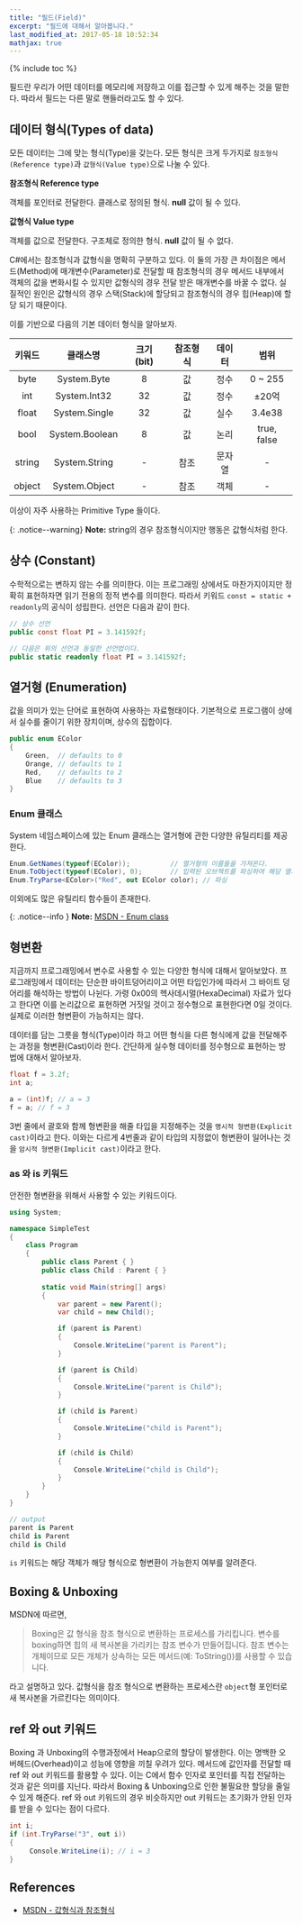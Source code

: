 ```yaml
---
title: "필드(Field)"
excerpt: "필드에 대해서 알아봅니다."
last_modified_at: 2017-05-18 10:52:34
mathjax: true
---
```


{% include toc %}

필드란 우리가 어떤 데이터를 메모리에 저장하고 이를 접근할 수 있게 해주는 것을 말한다. 따라서 필드는 다른 말로 핸들러라고도 할 수 있다.

## 데이터 형식(Types of data)

모든 데이터는 그에 맞는 형식(Type)을 갖는다. 모든 형식은 크게 두가지로 `참조형식(Reference type)`과 `값형식(Value type)`으로 나눌 수 있다.

**참조형식 Reference type**

객체를 포인터로 전달한다.
클래스로 정의된 형식. **null** 값이 될 수 있다.

**값형식 Value type**

객체를 값으로 전달한다.
구조체로 정의한 형식. **null** 값이 될 수 없다.

C#에서는 참조형식과 값형식을 명확히 구분하고 있다. 이 둘의 가장 큰 차이점은 메서드(Method)에 매개변수(Parameter)로 전달할 때 참조형식의 경우 메서드 내부에서 객체의 값을 변화시킬 수 있지만 값형식의 경우 전달 받은 매개변수를 바꿀 수 없다. 실질적인 원인은 값형식의 경우 스택(Stack)에 할당되고 참조형식의 경우 힙(Heap)에 할당 되기 때문이다.

이를 기반으로 다음의 기본 데이터 형식을 알아보자.

|키워드|클래스명|크기(bit)|참조형식|데이터|범위|
|:---:|:---:|:---:|:---:|:---:|:---:|
|byte|System.Byte|8|값|정수|0 ~ 255|
|int|System.Int32|32|값|정수|$\pm$20억|
|float|System.Single|32|값|실수|3.4e38|
|bool|System.Boolean|8|값|논리|true, false|
|string|System.String|-|참조|문자열|-|
|object|System.Object|-|참조|객체|-|

이상이 자주 사용하는 Primitive Type 들이다.

{: .notice--warning}
**Note:** string의 경우 참조형식이지만 행동은 값형식처럼 한다.

## 상수 (Constant)

수학적으로는 변하지 않는 수를 의미한다. 이는 프로그래밍 상에서도 마찬가지이지만 정확히 표현하자면 읽기 전용의 정적 변수를 의미한다. 따라서 키워드 `const = static + readonly`의 공식이 성립한다. 선언은 다음과 같이 한다.

```cs
// 상수 선언
public const float PI = 3.141592f;

// 다음은 위의 선언과 동일한 선언법이다.
public static readonly float PI = 3.141592f;
```

## 열거형 (Enumeration)

값을 의미가 있는 단어로 표현하여 사용하는 자료형태이다. 기본적으로 프로그램이 상에서 실수를 줄이기 위한 장치이며, 상수의 집합이다.

```cs
public enum EColor
{
	Green,	// defaults to 0
	Orange,	// defaults to 1
	Red,	// defaults to 2
	Blue 	// defaults to 3
}
```

### Enum 클래스

System 네임스페이스에 있는 Enum 클래스는 열거형에 관한 다양한 유틸리티를 제공한다.

```cs
Enum.GetNames(typeof(EColor));			// 열거형의 이름들을 가져온다.
Enum.ToObject(typeof(EColor), 0);		// 입력된 오브젝트를 파싱하여 해당 열거형의 오브젝트형을 반환한다.
Enum.TryParse<EColor>("Red", out EColor color); // 파싱
```

이외에도 많은 유틸리티 함수들이 존재한다.

{: .notice--info }
**Note:** [MSDN - Enum class](https://msdn.microsoft.com/library/system.enum(v=vs.110).aspx)

## 형변환

지금까지 프로그래밍에서 변수로 사용할 수 있는 다양한 형식에 대해서 알아보았다. 프로그래밍에서 데이터는 단순한 바이트덩어리이고 어떤 타입인가에 따라서 그 바이트 덩어리를 해석하는 방법이 나뉜다. 가령 0x00의 헥사데시멀(HexaDecimal) 자료가 있다고 한다면 이를 논리값으로 표현하면 거짓일 것이고 정수형으로 표현한다면 0일 것이다. 실제로 이러한 형변환이 가능하지는 않다.

데이터를 담는 그릇을 형식(Type)이라 하고 어떤 형식을 다른 형식에게 값을 전달해주는 과정을 형변환(Cast)이라 한다. 간단하게 실수형 데이터를 정수형으로 표현하는 방법에 대해서 알아보자.

```csharp
float f = 3.2f;
int a;

a = (int)f; // a = 3
f = a; // f = 3
```

3번 줄에서 괄호와 함께 형변환을 해줄 타입을 지정해주는 것을 `명시적 형변환(Explicit cast)`이라고 한다. 이와는 다르게 4번줄과 같이 타입의 지정없이 형변환이 일어나는 것을 `암시적 형변환(Implicit cast)`이라고 한다.

### as 와 is 키워드

안전한 형변환을 위해서 사용할 수 있는 키워드이다.

```csharp
using System;

namespace SimpleTest
{
    class Program
    {
        public class Parent { }
        public class Child : Parent { }
        
        static void Main(string[] args)
        {
            var parent = new Parent();
            var child = new Child();

            if (parent is Parent)
            {
                Console.WriteLine("parent is Parent");
            }

            if (parent is Child)
            {
                Console.WriteLine("parent is Child");
            }

            if (child is Parent)
            {
                Console.WriteLine("child is Parent");
            }

            if (child is Child)
            {
                Console.WriteLine("child is Child");
            }
        }
    }
}

// output
parent is Parent
child is Parent
child is Child
```

`is` 키워드는 해당 객체가 해당 형식으로 형변환이 가능한지 여부를 알려준다.


## Boxing & Unboxing

MSDN에 따르면,

>Boxing은 값 형식을 참조 형식으로 변환하는 프로세스를 가리킵니다. 변수를 boxing하면 힙의 새 복사본을 가리키는 참조 변수가 만들어집니다. 참조 변수는 개체이므로 모든 개체가 상속하는 모든 메서드(예: ToString())를 사용할 수 있습니다.

라고 설명하고 있다. 값형식을 참조 형식으로 변환하는 프로세스란 `object`형 포인터로 새 복사본을 가르킨다는 의미이다.

## ref 와 out 키워드

Boxing 과 Unboxing의 수행과정에서 Heap으로의 할당이 발생한다. 이는 명백한 오버헤드(Overhead)이고 성능에 영향을 끼칠 우려가 있다. 메서드에 값인자를 전달할 때 ref 와 out 키워드를 활용할 수 있다. 이는 C에서 함수 인자로 포인터를 직접 전달하는 것과 같은 의미를 지닌다. 따라서 Boxing & Unboxing으로 인한 불필요한 할당을 줄일 수 있게 해준다. ref 와 out 키워드의 경우 비슷하지만 out 키워드는 초기화가 안된 인자를 받을 수 있다는 점이 다르다.

```csharp
int i;
if (int.TryParse("3", out i))
{
     Console.WriteLine(i); // i = 3
}
```


## References

-	[MSDN - 값형식과 참조형식](https://msdn.microsoft.com/ko-kr/library/4d43ts61(v=vs.90).aspx)